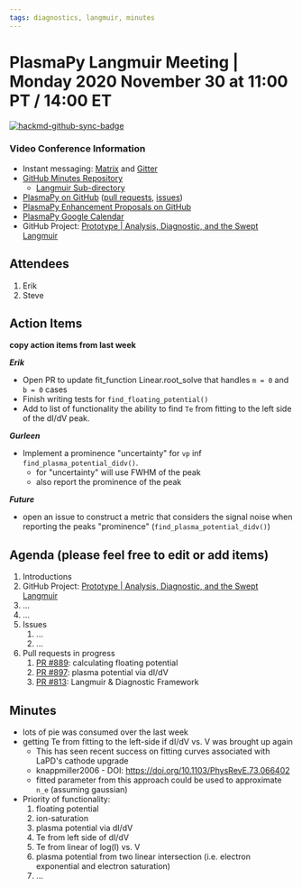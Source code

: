 ```yaml
---
tags: diagnostics, langmuir, minutes
---
```


# PlasmaPy Langmuir Meeting | Monday 2020 November 30 at 11:00 PT / 14:00 ET

[![hackmd-github-sync-badge](https://hackmd.io/vkw0IQYKRWCsFgbYpPMGMw/badge)](https://hackmd.io/vkw0IQYKRWCsFgbYpPMGMw)

### Video Conference Information
* Instant messaging: [Matrix](https://element.im/app/#/room/#plasmapy:openastronomy.org) and [Gitter](https://gitter.im/PlasmaPy/Lobby)
* [GitHub Minutes Repository](https://github.com/PlasmaPy/plasmapy-project/tree/master/minutes)
    * [Langmuir Sub-directory](https://github.com/PlasmaPy/plasmapy-project/tree/master/minutes/langmuir_diagnostic)
* [PlasmaPy on GitHub](https://github.com/PlasmaPy/plasmapy) ([pull requests](https://github.com/PlasmaPy/plasmapy/pulls), [issues](https://github.com/PlasmaPy/plasmapy/issues))
* [PlasmaPy Enhancement Proposals on GitHub](https://github.com/PlasmaPy/PlasmaPy-PLEPs)
* [PlasmaPy Google Calendar](https://calendar.google.com/calendar?cid=bzVsb3ZkcW0zaWxsam00ZTlrMDd2cmw5bWdAZ3JvdXAuY2FsZW5kYXIuZ29vZ2xlLmNvbQ)
* GitHub Project: [Prototype | Analysis, Diagnostic, and the Swept Langmuir](https://github.com/PlasmaPy/PlasmaPy/projects/19)

## Attendees

1. Erik
2. Steve

## Action Items

**copy action items from last week**

***Erik***
* Open PR to update fit_function Linear.root_solve that handles `m = 0` and `b = 0` cases
* Finish writing tests for `find_floating_potential()`
* Add to list of functionality the ability to find `Te` from fitting to the left side of the dI/dV peak.

***Gurleen***
* Implement a prominence "uncertainty" for `vp` inf `find_plasma_potential_didv()`.
    * for "uncertainty" will use FWHM of the peak
    * also report the prominence of the peak

***Future***
* open an issue to construct a metric that considers the signal noise when reporting the peaks "prominence" (`find_plasma_potential_didv()`)

## Agenda (please feel free to edit or add items)

1. Introductions
2. GitHub Project: [Prototype | Analysis, Diagnostic, and the Swept Langmuir](https://github.com/PlasmaPy/PlasmaPy/projects/19)
3. ...
4. ...
5. Issues
    1. ...
    2. ...
6. Pull requests in progress 
    1. [PR #889](https://github.com/PlasmaPy/PlasmaPy/pull/889): calculating floating potential
    2. [PR #897](https://github.com/PlasmaPy/PlasmaPy/pull/897): plasma potential via dI/dV
    3. [PR #813](https://github.com/PlasmaPy/PlasmaPy/pull/813): Langmuir & Diagnostic Framework

## Minutes

* lots of pie was consumed over the last week
* getting Te from fitting to the left-side if dI/dV vs. V was brought up again
    * This has seen recent success on fitting curves associated with LaPD's cathode upgrade
    * knappmiller2006 - DOI: https://doi.org/10.1103/PhysRevE.73.066402
    * fitted parameter from this approach could be used to approximate `n_e` (assuming gaussian)
* Priority of functionality:
    1. floating potential
    1. ion-saturation
    1. plasma potential via dI/dV
    1. Te from left side of dI/dV
    2. Te from linear of log(I) vs. V
    3. plasma potential from two linear intersection (i.e. electron exponential and electron saturation)
    4. ...


